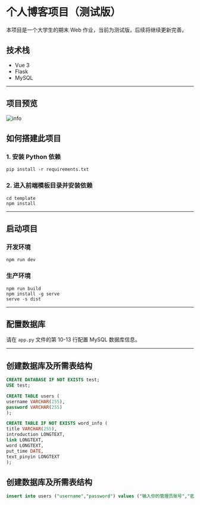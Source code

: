# 个人博客项目（测试版）

本项目是一个大学生的期末 Web 作业，当前为测试版，后续将继续更新完善。

## 技术栈

- Vue 3
- Flask
- MySQL

---

## 项目预览

![info](template/src/assets/read.png)

## 如何搭建此项目

### 1. 安装 Python 依赖

```shell
pip install -r requirements.txt
```

### 2. 进入前端模板目录并安装依赖

```shell
cd template
npm install
```

---

## 启动项目

### 开发环境

```shell
npm run dev
```

### 生产环境

```shell
npm run build
npm install -g serve
serve -s dist
```

---

## 配置数据库

请在 `app.py` 文件的第 10-13 行配置 MySQL 数据库信息。

---

## 创建数据库及所需表结构

```sql
CREATE DATABASE IF NOT EXISTS test;
USE test;

CREATE TABLE users (
username VARCHAR(255),
password VARCHAR(255)
);

CREATE TABLE IF NOT EXISTS word_info (
title VARCHAR(255),
introduction LONGTEXT,
link LONGTEXT,
word LONGTEXT,
put_time DATE,
text_pinyin LONGTEXT
);
```

## 创建数据库及所需表结构

```sql
insert into users ("username","password") values ("输入你的管理员账号","密码");
```


